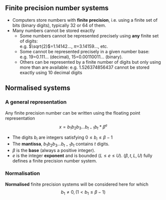 ## Finite precision number systems
- Computers store numbers with **finite precision**, i.e. using a finite set of bits (binary digits), typically 32 or 64 of them.
- Many numbers cannot be stored exactly
    - Some numbers cannot be represented precisely using **any** finite set of digits:  
        e.g. $\sqrt{2}$=1.14142…, $\pi$=3.14159…, etc.
    - Some cannot be represented precisely in a given number base:  
        e.g. 19=0.111… (decimal), 15=0.00110011… (binary).
    - Others can be represented by a finite number of digits but only using more than are available: e.g. 1.526374856437 cannot be stored exactly using 10 decimal digits

## Normalised systems
### A general representation
Any finite precision number can be written using the floating point representation
$$x = b_1 b_2 b_3...b_{t-1} b_t * \beta^e$$
- The digits $b_i$ are integers satisfying $0\leq b_i \leq \beta - 1$
- The **mantissa**, $b_1 b_2 b_3...b_{t-1} b_t$ contains $t$ digits.    
- $\beta$ is the **base** (always a positive integer).
- $e$ is the integer **exponent** and is bounded $(L \leq e \leq U)$.
$(\beta , t, L, U)$ fully defines a finite precision number system.
### Normalisation
**Normalised** finite precision systems will be considered here for which $$b_1 \neq 0, (1 < b_1 \leq \beta - 1)$$
